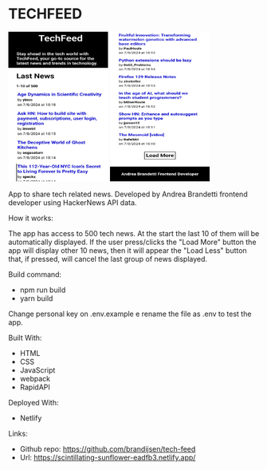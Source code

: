 # TECHFEED

<img src="./src/assets/images/readmePhoto1.jpg" alt="tech feed image 1" width="200" height="300"/>
<img src="./src/assets/images/readmePhoto2.jpg" alt="tech feed image 2" width="200" height="300"/>

App to share tech related news. Developed by Andrea Brandetti frontend developer using HackerNews API data.

How it works:

The app has access to 500 tech news. At the start the last 10 of them will be automatically displayed. If the user press/clicks the "Load More" button the app will display other 10 news, then it will appear the "Load Less" button that, if pressed, will cancel the last group of news displayed.

Build command:

- npm run build
- yarn build

Change personal key on .env.example e rename the file as .env to test the app.

Built With:

- HTML
- CSS
- JavaScript
- webpack
- RapidAPI

Deployed With:

- Netlify

Links:

- Github repo: https://github.com/brandijsen/tech-feed
- Url: https://scintillating-sunflower-eadfb3.netlify.app/
